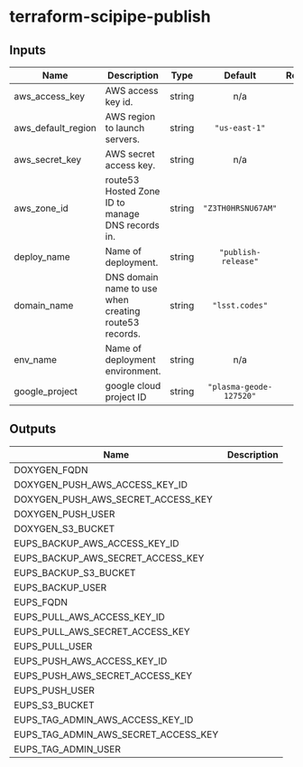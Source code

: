 # terraform-scipipe-publish

<!-- BEGINNING OF PRE-COMMIT-TERRAFORM DOCS HOOK -->
## Inputs

| Name | Description | Type | Default | Required |
|------|-------------|:----:|:-----:|:-----:|
| aws\_access\_key | AWS access key id. | string | n/a | yes |
| aws\_default\_region | AWS region to launch servers. | string | `"us-east-1"` | no |
| aws\_secret\_key | AWS secret access key. | string | n/a | yes |
| aws\_zone\_id | route53 Hosted Zone ID to manage DNS records in. | string | `"Z3TH0HRSNU67AM"` | no |
| deploy\_name | Name of deployment. | string | `"publish-release"` | no |
| domain\_name | DNS domain name to use when creating route53 records. | string | `"lsst.codes"` | no |
| env\_name | Name of deployment environment. | string | n/a | yes |
| google\_project | google cloud project ID | string | `"plasma-geode-127520"` | no |

## Outputs

| Name | Description |
|------|-------------|
| DOXYGEN\_FQDN |  |
| DOXYGEN\_PUSH\_AWS\_ACCESS\_KEY\_ID |  |
| DOXYGEN\_PUSH\_AWS\_SECRET\_ACCESS\_KEY |  |
| DOXYGEN\_PUSH\_USER |  |
| DOXYGEN\_S3\_BUCKET |  |
| EUPS\_BACKUP\_AWS\_ACCESS\_KEY\_ID |  |
| EUPS\_BACKUP\_AWS\_SECRET\_ACCESS\_KEY |  |
| EUPS\_BACKUP\_S3\_BUCKET |  |
| EUPS\_BACKUP\_USER |  |
| EUPS\_FQDN |  |
| EUPS\_PULL\_AWS\_ACCESS\_KEY\_ID |  |
| EUPS\_PULL\_AWS\_SECRET\_ACCESS\_KEY |  |
| EUPS\_PULL\_USER |  |
| EUPS\_PUSH\_AWS\_ACCESS\_KEY\_ID |  |
| EUPS\_PUSH\_AWS\_SECRET\_ACCESS\_KEY |  |
| EUPS\_PUSH\_USER |  |
| EUPS\_S3\_BUCKET |  |
| EUPS\_TAG\_ADMIN\_AWS\_ACCESS\_KEY\_ID |  |
| EUPS\_TAG\_ADMIN\_AWS\_SECRET\_ACCESS\_KEY |  |
| EUPS\_TAG\_ADMIN\_USER |  |

<!-- END OF PRE-COMMIT-TERRAFORM DOCS HOOK -->

